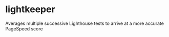 # lightkeeper

Averages multiple successive Lighthouse tests to arrive at a more accurate PageSpeed score
